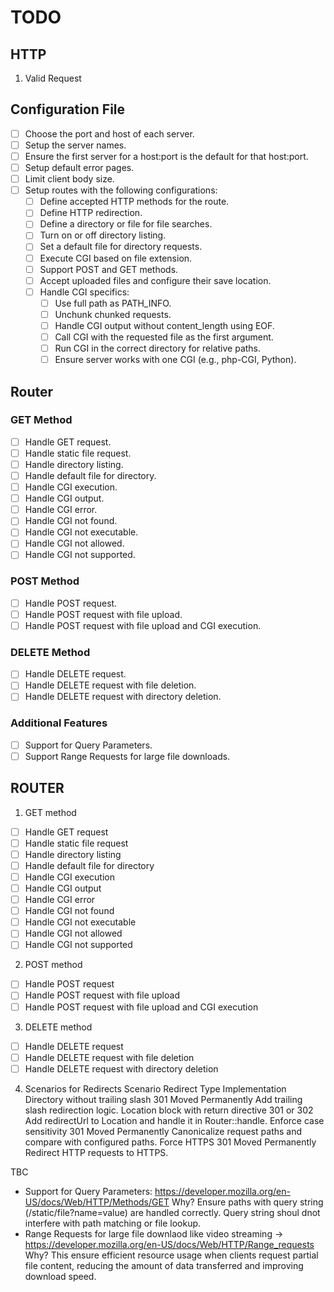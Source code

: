 # TODO

## HTTP

1. Valid Request


## Configuration File

- [ ] Choose the port and host of each server.
- [ ] Setup the server names.
- [ ] Ensure the first server for a host:port is the default for that host:port.
- [ ] Setup default error pages.
- [ ] Limit client body size.
- [ ] Setup routes with the following configurations:
  - [ ] Define accepted HTTP methods for the route.
  - [ ] Define HTTP redirection.
  - [ ] Define a directory or file for file searches.
  - [ ] Turn on or off directory listing.
  - [ ] Set a default file for directory requests.
  - [ ] Execute CGI based on file extension.
  - [ ] Support POST and GET methods.
  - [ ] Accept uploaded files and configure their save location.
  - [ ] Handle CGI specifics:
    - [ ] Use full path as PATH_INFO.
    - [ ] Unchunk chunked requests.
    - [ ] Handle CGI output without content_length using EOF.
    - [ ] Call CGI with the requested file as the first argument.
    - [ ] Run CGI in the correct directory for relative paths.
    - [ ] Ensure server works with one CGI (e.g., php-CGI, Python).

## Router

### GET Method

- [ ] Handle GET request.
- [ ] Handle static file request.
- [ ] Handle directory listing.
- [ ] Handle default file for directory.
- [ ] Handle CGI execution.
- [ ] Handle CGI output.
- [ ] Handle CGI error.
- [ ] Handle CGI not found.
- [ ] Handle CGI not executable.
- [ ] Handle CGI not allowed.
- [ ] Handle CGI not supported.

### POST Method

- [ ] Handle POST request.
- [ ] Handle POST request with file upload.
- [ ] Handle POST request with file upload and CGI execution.

### DELETE Method

- [ ] Handle DELETE request.
- [ ] Handle DELETE request with file deletion.
- [ ] Handle DELETE request with directory deletion.

### Additional Features

- [ ] Support for Query Parameters.
- [ ] Support Range Requests for large file downloads.

## ROUTER

1. GET method
- [ ] Handle GET request
- [ ] Handle static file request
- [ ] Handle directory listing
- [ ] Handle default file for directory
- [ ] Handle CGI execution
- [ ] Handle CGI output
- [ ] Handle CGI error
- [ ] Handle CGI not found
- [ ] Handle CGI not executable
- [ ] Handle CGI not allowed
- [ ] Handle CGI not supported

2. POST method
- [ ] Handle POST request
- [ ] Handle POST request with file upload
- [ ] Handle POST request with file upload and CGI execution

3. DELETE method
- [ ] Handle DELETE request
- [ ] Handle DELETE request with file deletion
- [ ] Handle DELETE request with directory deletion

4. Scenarios for Redirects
Scenario	                        Redirect              Type	Implementation
Directory without trailing slash	301 Moved Permanently	Add trailing slash redirection logic.
Location block with return directive	301 or 302	Add redirectUrl to Location and handle it in Router::handle.
Enforce case sensitivity	301 Moved Permanently	Canonicalize request paths and compare with configured paths.
Force HTTPS	301 Moved Permanently	Redirect HTTP requests to HTTPS.


TBC
- Support for Query Parameters: https://developer.mozilla.org/en-US/docs/Web/HTTP/Methods/GET
Why? Ensure paths with query string (/static/file?name=value) are handled correctly. Query string shoul dnot interfere with path matching or file lookup.
- Range Requests for large file downlaod like video streaming -> https://developer.mozilla.org/en-US/docs/Web/HTTP/Range_requests
Why? This ensure efficient resource usage when clients request partial file content, reducing the amount of data transferred and improving download speed.